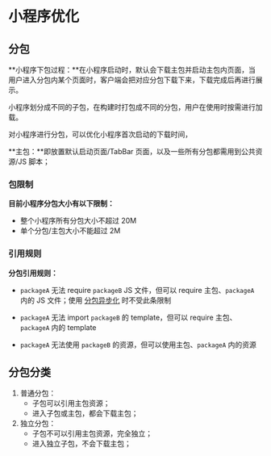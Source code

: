 # 小程序优化

## 分包

**小程序下包过程：**在小程序启动时，默认会下载主包并启动主包内页面，当用户进入分包内某个页面时，客户端会把对应分包下载下来，下载完成后再进行展示。

小程序划分成不同的子包，在构建时打包成不同的分包，用户在使用时按需进行加载。

对小程序进行分包，可以优化小程序首次启动的下载时间，

**主包：**即放置默认启动页面/TabBar 页面，以及一些所有分包都需用到公共资源/JS 脚本；

### 包限制

**目前小程序分包大小有以下限制：**

- 整个小程序所有分包大小不超过 20M
- 单个分包/主包大小不能超过 2M

### 引用规则

**分包引用规则：**

- `packageA` 无法 require `packageB` JS 文件，但可以 require 主包、`packageA` 内的 JS 文件；使用 [分包异步化](https://developers.weixin.qq.com/miniprogram/dev/framework/subpackages/async.html) 时不受此条限制

- `packageA` 无法 import `packageB` 的 template，但可以 require 主包、`packageA` 内的 template

- `packageA` 无法使用 `packageB` 的资源，但可以使用主包、`packageA` 内的资源

  

## **分包分类**

1. 普通分包：
   - 子包可以引用主包资源；
   - 进入子包或主包，都会下载主包；
2. 独立分包：
   - 子包不可以引用主包资源，完全独立；
   - 进入独立子包，不会下载主包；